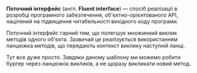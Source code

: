 **Поточний інтерфейс** (англ. **Fluent interface**) — спосіб реалізації в розробці програмного забезпечення,
об'єктно-орієнтованого API, націлений на підвищення читабельності вихідного коду програми.

Поточний інтерфейс гарний тим, що полегшує множинний виклик методів одного об'єкта. Зазвичай це реалізується
використанням ланцюжка методів, що передають контекст виклику наступній ланці.

Тут все дуже просто. Завдяки даному шаблону ми можемо робити бургер через ланцюжок викликів,
а не щоразу викликати новий метод.